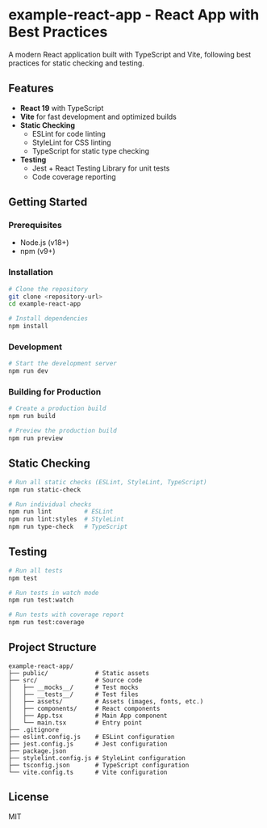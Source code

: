 # example-react-app - React App with Best Practices

A modern React application built with TypeScript and Vite, following best practices for static checking and testing.

## Features

- **React 19** with TypeScript
- **Vite** for fast development and optimized builds
- **Static Checking**
  - ESLint for code linting
  - StyleLint for CSS linting
  - TypeScript for static type checking
- **Testing**
  - Jest + React Testing Library for unit tests
  - Code coverage reporting

## Getting Started

### Prerequisites

- Node.js (v18+)
- npm (v9+)

### Installation

```bash
# Clone the repository
git clone <repository-url>
cd example-react-app

# Install dependencies
npm install
```

### Development

```bash
# Start the development server
npm run dev
```

### Building for Production

```bash
# Create a production build
npm run build

# Preview the production build
npm run preview
```

## Static Checking

```bash
# Run all static checks (ESLint, StyleLint, TypeScript)
npm run static-check

# Run individual checks
npm run lint         # ESLint
npm run lint:styles  # StyleLint
npm run type-check   # TypeScript
```

## Testing

```bash
# Run all tests
npm test

# Run tests in watch mode
npm run test:watch

# Run tests with coverage report
npm run test:coverage
```

## Project Structure

```
example-react-app/
├── public/             # Static assets
├── src/                # Source code
│   ├── __mocks__/      # Test mocks
│   ├── __tests__/      # Test files
│   ├── assets/         # Assets (images, fonts, etc.)
│   ├── components/     # React components
│   ├── App.tsx         # Main App component
│   └── main.tsx        # Entry point
├── .gitignore
├── eslint.config.js    # ESLint configuration
├── jest.config.js      # Jest configuration
├── package.json
├── stylelint.config.js # StyleLint configuration
├── tsconfig.json       # TypeScript configuration
└── vite.config.ts      # Vite configuration
```

## License

MIT

